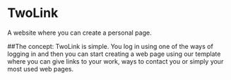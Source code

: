 # TwoLink
A website where you can create a personal page.
  
##The concept:
TwoLink is simple. You log in using one of the ways of logging in and then you can start creating a web page   using our template where you can give links to your work, ways to contact you or simply your most used web pages. 
